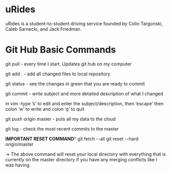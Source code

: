 # uRides

uRides is a student-to-student driving service founded by Colin Targonski, Caleb Sarnecki, and Jack Friedman. 

# Git Hub Basic Commands

git pull - every time I start. Updates git hub on my computer

git add . - add all changed files to local repository 

git status - see the changes in green that you are ready to commit

git commit - write subject and more detailed description of what I changed

in vim -type ’s’ to edit and enter the subject/description, then ‘escape’ then colon ‘w’ to write and colon ‘q’ to quit

git push origin master - puts all my data to the cloud

git log - check the most recent commits to the master 

**********************************************IMPORTANT RESET COMMAND***********************************************
git fetch --all
git reset --hard origin/master

-> The above command will reset your local directory with everything that is currently on the master directory if you have
   any merging conflicts like I was having.
